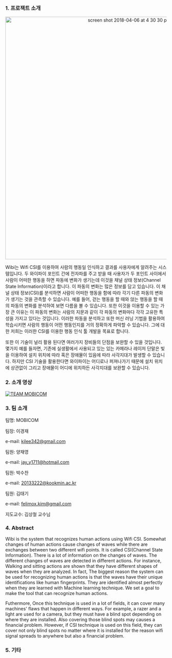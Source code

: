 ### 1. 프로잭트 소개
<p style="text-align: center;">
<img width="758" alt="screen shot 2018-04-06 at 4 30 30 pm" src="https://user-images.githubusercontent.com/17774937/38408345-0a47cd32-39b8-11e8-9c92-5ce13fafa7ae.png"/>
</p>

Wibi는 Wifi CSI를 이용하여 사람의 행동일 인식하고 결과를 사용자에게 알려주는 시스템입니다. 두 와이파이 포인트 간에 전자파를 주고 받을 때 사용자가 두 포인트 사이에서 사람이 어떠한 행동을 하면 파동에 변화가 생기는데 이것을 채널 상태 정보(Channel State Information)이라고 합니다. 이 파동의 변화는 많은 정보를 담고 있습니다. 이 채널 상태 정보(CSI)를 분석하면 사람이 어떠한 행동을 함에 따라 각기 다른 파동의 변화가 생기는 것을 관측할 수 있습니다. 예를 들어, 걷는 행동을 할 때와 앉는 행동을 할 때의 파동의 변화를 분석하여 보면 다름을 볼 수 있습니다. 또한 이것을 이용할 수 있는 가장 큰 이유는 이 파동의 변화는 사람의 지문과 같이 각 파동의 변화마다 각각 고유한 특성을 가지고 있다는 것입니다. 이러한 파동을 분석하고 또한 머신 러닝 기법을 활용하여 학습시키면 사람의 행동이 어떤 행동인지를 거의 정확하게 파악할 수 있습니다. 그에 대한 저희는 이러한 CSI를 이용한 행동 인식 툴 개발을 목표로 합니다.

또한 이 기술이 널리 활용 된다면 여러가지 장비들의 단점을 보완할 수 있을 것입니다. 몇가지 예를 들자면, 기존에 실생활에서 사용되고 있는 있는 카메라나 레이저 단말은 빛을 이용하여 설치 위치에 따라 혹은 장애물이 있음에 따라 사각지대가 발생할 수 있습니다. 하지만 CSI 기술을 활용한다면 와이파이는 어디로나 퍼져나가기 때문에 설치 위치에 상관없이 그리고 장애물이 어디에 위치하든 사각지대를 보완할 수 있습니다.

### 2. 소개 영상

[![TEAM MOBICOM](https://img.youtube.com/vi/gVn6uMP54cw/0.jpg)](https://www.youtube.com/watch?v=gVn6uMP54cw)

### 3. 팀 소개

팀명: MOBICOM

팀장: 이경재

e-mail: kjlee342@gmail.com

팀원: 양재영

e-mail: jay_y1711@hotmail.com

팀원: 박수찬

e-mail: 20133222@kookmin.ac.kr

팀원: 김태기

e-mail: felimox.kim@gmail.com

지도교수: 김상철 교수님

### 4. Abstract

Wibi is the system that recognizes human actions using Wifi CSI. Somewhat changes of human actions cause changes of waves while there are exchanges between two different wifi points. It is called CSI(Channel State Information). There is a lot of information on the changes of waves. The different changes of waves are detected in different actions. For instance, Walking and sitting actions are shown that they have different shapes of waves when they are analyzed. In fact, The biggest reason the system can be used for recognizing human actions is that the waves have their unique identifications like human fingerprints. They are identified almost perfectly when they are learned with Machine learning technique. We set a goal to make the tool that can recognize human actions.

Futhermore, Once this technique is used in a lot of fields, it can cover many machines' flaws that happen in different ways. For example, a razer and a light are used for a camera, but they must have a blind spot depending on where they are installed. Also covering those blind spots may causes a financial problem. However, if CSI technique is used on this field, they can cover not only blind spots no matter where it is installed for the reason wifi signal spreads to anywhere but also a financial problem.

### 5. 기타


